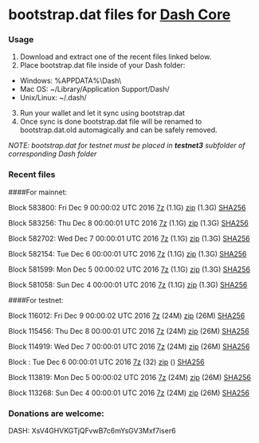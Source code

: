 # bootstrap.dat files for [Dash Core](https://www.dash.org)

### Usage

1. Download and extract one of the recent files linked below.
2. Place bootstrap.dat file inside of your Dash folder:
 - Windows: %APPDATA%\Dash\
 - Mac OS: ~/Library/Application Support/Dash/
 - Unix/Linux: ~/.dash/
3. Run your wallet and let it sync using bootstrap.dat
4. Once sync is done bootstrap.dat file will be renamed to bootstrap.dat.old automagically and can be safely removed.

_NOTE: bootstrap.dat for testnet must be placed in **testnet3** subfolder of corresponding Dash folder_

### Recent files

####For mainnet:

Block 583800: Fri Dec  9 00:00:02 UTC 2016 [7z](https://transfer.sh/z6Cn2/bootstrap.dat.20161209.7z) (1.1G) [zip](https://transfer.sh/KNQPA/bootstrap.dat.20161209.zip) (1.3G) [SHA256](https://transfer.sh/hQzGd/sha256.txt)

Block 583256: Thu Dec  8 00:00:01 UTC 2016 [7z](https://transfer.sh/PeYmj/bootstrap.dat.20161208.7z) (1.1G) [zip](https://transfer.sh/TOsu3/bootstrap.dat.20161208.zip) (1.3G) [SHA256](https://transfer.sh/73g5c/sha256.txt)

Block 582702: Wed Dec  7 00:00:01 UTC 2016 [7z](https://transfer.sh/NYm6i/bootstrap.dat.20161207.7z) (1.1G) [zip](https://transfer.sh/sIHxx/bootstrap.dat.20161207.zip) (1.3G) [SHA256](https://transfer.sh/wfK6w/sha256.txt)

Block 582154: Tue Dec  6 00:00:01 UTC 2016 [7z](https://transfer.sh/niURw/bootstrap.dat.20161206.7z) (1.1G) [zip](https://transfer.sh/Gabdo/bootstrap.dat.20161206.zip) (1.3G) [SHA256](https://transfer.sh/3hykV/sha256.txt)

Block 581599: Mon Dec  5 00:00:02 UTC 2016 [7z](https://transfer.sh/tRwr5/bootstrap.dat.20161205.7z) (1.1G) [zip](https://transfer.sh/cZsvS/bootstrap.dat.20161205.zip) (1.3G) [SHA256](https://transfer.sh/14JUgj/sha256.txt)

Block 581058: Sun Dec  4 00:00:01 UTC 2016 [7z](https://transfer.sh/vEkCx/bootstrap.dat.20161204.7z) (1.1G) [zip](https://transfer.sh/d3YXb/bootstrap.dat.20161204.zip) (1.3G) [SHA256](https://transfer.sh/xROgx/sha256.txt)

####For testnet:

Block 116012: Fri Dec  9 00:00:02 UTC 2016 [7z](https://transfer.sh/rku19/bootstrap.dat.20161209.7z) (24M) [zip](https://transfer.sh/Lakfc/bootstrap.dat.20161209.zip) (26M) [SHA256](https://transfer.sh/5G5Br/sha256.txt)

Block 115456: Thu Dec  8 00:00:01 UTC 2016 [7z](https://transfer.sh/ZRzzx/bootstrap.dat.20161208.7z) (24M) [zip](https://transfer.sh/nmUBT/bootstrap.dat.20161208.zip) (26M) [SHA256](https://transfer.sh/10c7i/sha256.txt)

Block 114919: Wed Dec  7 00:00:01 UTC 2016 [7z](https://transfer.sh/Z0CFG/bootstrap.dat.20161207.7z) (24M) [zip](https://transfer.sh/vFFRt/bootstrap.dat.20161207.zip) (26M) [SHA256](https://transfer.sh/B1fJk/sha256.txt)

Block : Tue Dec  6 00:00:01 UTC 2016 [7z](https://transfer.sh/UzcYP/bootstrap.dat.20161206.7z) (32) [zip]() () [SHA256](https://transfer.sh/mMFiS/sha256.txt)

Block 113819: Mon Dec  5 00:00:02 UTC 2016 [7z](https://transfer.sh/9okpc/bootstrap.dat.20161205.7z) (24M) [zip](https://transfer.sh/uS1CJ/bootstrap.dat.20161205.zip) (26M) [SHA256](https://transfer.sh/Y0NjK/sha256.txt)

Block 113268: Sun Dec  4 00:00:01 UTC 2016 [7z](https://transfer.sh/6GkMx/bootstrap.dat.20161204.7z) (24M) [zip](https://transfer.sh/7AYkN/bootstrap.dat.20161204.zip) (26M) [SHA256](https://transfer.sh/EYanH/sha256.txt)

### Donations are welcome:

DASH: XsV4GHVKGTjQFvwB7c6mYsGV3Mxf7iser6
